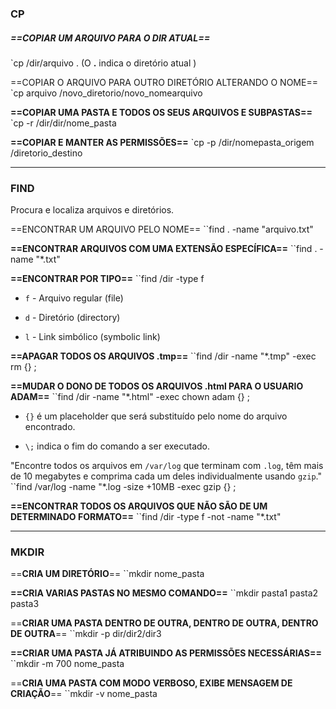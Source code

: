 
### **CP**
##### ==COPIAR UM ARQUIVO PARA O DIR ATUAL==
`cp /dir/arquivo .
(O **.** indica o diretório atual )

==COPIAR O ARQUIVO PARA OUTRO DIRETÓRIO ALTERANDO O NOME==
`cp arquivo /novo_diretorio/novo_nomearquivo

**==COPIAR UMA PASTA E TODOS OS SEUS ARQUIVOS E SUBPASTAS==**
`cp -r /dir/dir/nome_pasta

**==COPIAR E MANTER AS PERMISSÕES==**
`cp -p /dir/nomepasta_origem /diretorio_destino

----------------------------------------------------------------
### **FIND**

Procura e localiza arquivos e diretórios.

==ENCONTRAR UM ARQUIVO PELO NOME==
``find . -name "arquivo.txt"

**==ENCONTRAR ARQUIVOS COM UMA EXTENSÃO ESPECÍFICA==**
``find . -name "*.txt"

**==ENCONTRAR POR TIPO==**
``find /dir -type f 
- `f` - Arquivo regular (file)
    
- `d` - Diretório (directory)
    
- `l` - Link simbólico (symbolic link)

**==APAGAR TODOS OS ARQUIVOS .tmp==**
``find /dir -name "*.tmp" -exec rm {} \;

**==MUDAR O DONO DE TODOS OS ARQUIVOS .html PARA O USUARIO ADAM==**
``find /dir -name "*.html" -exec chown adam {} \; 
- `{}` é um placeholder que será substituído pelo nome do arquivo encontrado.
    
- `\;` indica o fim do comando a ser executado.

"Encontre todos os arquivos em `/var/log` que terminam com `.log`, têm mais de 10 megabytes e comprima cada um deles individualmente usando `gzip`."
``find /var/log -name "*.log -size +10MB -exec gzip {} \;

**==ENCONTRAR TODOS OS ARQUIVOS QUE NÃO SÃO DE UM DETERMINADO FORMATO==**
``find /dir -type f -not -name "*.txt"

--------------------------------------------------------------------------

### **MKDIR**

==**CRIA UM DIRETÓRIO**==
``mkdir nome_pasta

**==CRIA VARIAS PASTAS NO MESMO COMANDO==**
``mkdir pasta1 pasta2 pasta3

==**CRIAR UMA PASTA DENTRO DE OUTRA, DENTRO DE OUTRA, DENTRO DE OUTRA**==
``mkdir -p dir/dir2/dir3

**==CRIAR UMA PASTA JÁ ATRIBUINDO AS PERMISSÕES NECESSÁRIAS==**
``mkdir -m 700 nome_pasta

==**CRIA UMA PASTA COM MODO VERBOSO, EXIBE MENSAGEM DE CRIAÇÃO**==
``mkdir -v nome_pasta

